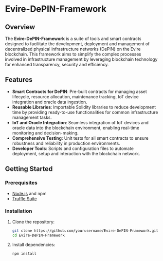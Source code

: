 # Evire-DePIN-Framework

## Overview

The **Evire-DePIN-Framework** is a suite of tools and smart contracts designed to facilitate the development, deployment and management of decentralized physical infrastructure networks (DePIN) on the Evire blockchain. This framework aims to simplify the complex processes involved in infrastructure management by leveraging blockchain technology for enhanced transparency, security and efficiency.

## Features

- **Smart Contracts for DePIN**: Pre-built contracts for managing asset lifecycle, resource allocation, maintenance tracking, IoT device integration and oracle data ingestion.
- **Reusable Libraries**: Importable Solidity libraries to reduce development time by providing ready-to-use functionalities for common infrastructure management tasks.
- **IoT and Oracle Integration**: Seamless integration of IoT devices and oracle data into the blockchain environment, enabling real-time monitoring and decision-making.
- **Comprehensive Testing**: Unit tests for all smart contracts to ensure robustness and reliability in production environments.
- **Developer Tools**: Scripts and configuration files to automate deployment, setup and interaction with the blockchain network.

## Getting Started

### Prerequisites

- [Node.js](https://nodejs.org/) and npm
- [Truffle Suite](https://www.trufflesuite.com/)

### Installation

1. Clone the repository:

    ```bash
    git clone https://github.com/yourusername/Evire-DePIN-Framework.git
    cd Evire-DePIN-Framework
    ```

2. Install dependencies:

    ```bash
    npm install
    ```


